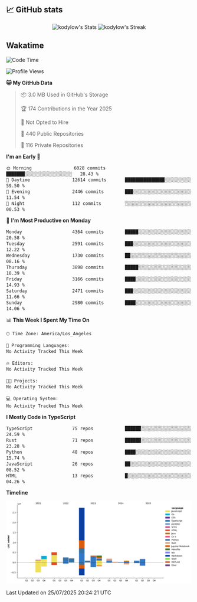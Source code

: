 ## 📈 GitHub stats
<!--START_SECTION:github-->
<div class="badges-githubstats">
  <p align="center">
    <img src="https://github-readme-stats.vercel.app/api?username=kodylow&theme=tokyonight&show_icons=true&hide_border=true&count_private=true" alt="kodylow's Stats" height="165">
    <img src="https://github-readme-streak-stats.herokuapp.com/?user=kodylow&theme=tokyonight&hide_border=true" alt="kodylow's Streak" height="165">
  </p>
</div>
<!--END_SECTION:github-->

## Wakatime 
<!--START_SECTION:waka-->
![Code Time](http://img.shields.io/badge/Code%20Time-1%2C294%20hrs%2031%20mins-blue)

![Profile Views](http://img.shields.io/badge/Profile%20Views-2-blue)

**🐱 My GitHub Data** 

> 📦 3.0 MB Used in GitHub's Storage 
 > 
> 🏆 174 Contributions in the Year 2025
 > 
> 🚫 Not Opted to Hire
 > 
> 📜 440 Public Repositories 
 > 
> 🔑 116 Private Repositories 
 > 
**I'm an Early 🐤** 

```text
🌞 Morning                6028 commits        ███████░░░░░░░░░░░░░░░░░░   28.43 % 
🌆 Daytime                12614 commits       ███████████████░░░░░░░░░░   59.50 % 
🌃 Evening                2446 commits        ███░░░░░░░░░░░░░░░░░░░░░░   11.54 % 
🌙 Night                  112 commits         ░░░░░░░░░░░░░░░░░░░░░░░░░   00.53 % 
```
📅 **I'm Most Productive on Monday** 

```text
Monday                   4364 commits        █████░░░░░░░░░░░░░░░░░░░░   20.58 % 
Tuesday                  2591 commits        ███░░░░░░░░░░░░░░░░░░░░░░   12.22 % 
Wednesday                1730 commits        ██░░░░░░░░░░░░░░░░░░░░░░░   08.16 % 
Thursday                 3898 commits        █████░░░░░░░░░░░░░░░░░░░░   18.39 % 
Friday                   3166 commits        ████░░░░░░░░░░░░░░░░░░░░░   14.93 % 
Saturday                 2471 commits        ███░░░░░░░░░░░░░░░░░░░░░░   11.66 % 
Sunday                   2980 commits        ████░░░░░░░░░░░░░░░░░░░░░   14.06 % 
```


📊 **This Week I Spent My Time On** 

```text
🕑︎ Time Zone: America/Los_Angeles

💬 Programming Languages: 
No Activity Tracked This Week

🔥 Editors: 
No Activity Tracked This Week

🐱‍💻 Projects: 
No Activity Tracked This Week

💻 Operating System: 
No Activity Tracked This Week
```

**I Mostly Code in TypeScript** 

```text
TypeScript               75 repos            ██████░░░░░░░░░░░░░░░░░░░   24.59 % 
Rust                     71 repos            ██████░░░░░░░░░░░░░░░░░░░   23.28 % 
Python                   48 repos            ████░░░░░░░░░░░░░░░░░░░░░   15.74 % 
JavaScript               26 repos            ██░░░░░░░░░░░░░░░░░░░░░░░   08.52 % 
HTML                     13 repos            █░░░░░░░░░░░░░░░░░░░░░░░░   04.26 % 
```



**Timeline**

![Lines of Code chart](https://raw.githubusercontent.com/Kodylow/Kodylow/master/assets/bar_graph.png)


 Last Updated on 25/07/2025 20:24:21 UTC
<!--END_SECTION:waka-->
